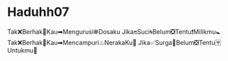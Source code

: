# Haduhh07
Tak❌Berhak🚫Kau➡Mengurusi❇Dosaku Jika🔛Suci🌀Belum❎Tentu❗Milikmu🚼 Tak❌Berhak🚫Kau➡Mencampuri♨NerakaKu💮 Jika✅Surga🔱Belum❎Tentu🈂Untukmu🚸
